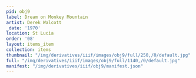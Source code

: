 ```yaml
---
pid: obj9
label: Dream on Monkey Mountain
artist: Derek Walcott
_date: '1970'
location: St Lucia
order: '08'
layout: items_item
collection: items
thumbnail: "/img/derivatives/iiif/images/obj9/full/250,/0/default.jpg"
full: "/img/derivatives/iiif/images/obj9/full/1140,/0/default.jpg"
manifest: "/img/derivatives/iiif/obj9/manifest.json"
---
```


